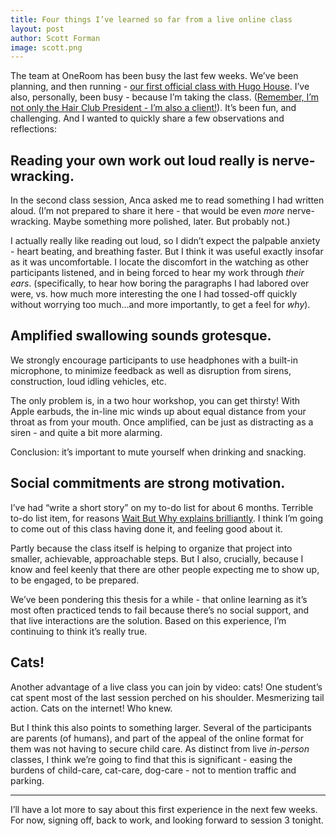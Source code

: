 ```yaml
---
title: Four things I’ve learned so far from a live online class
layout: post
author: Scott Forman
image: scott.png
---
```


The team at OneRoom has been busy the last few weeks. We’ve been planning, and then running - [our first official class with Hugo House](http://hugohouse.org/store/class/intro-to-fiction-writing-the-short-story-anca-szilagyi/). I’ve also, personally, been busy - because I’m taking the class. ([Remember, I’m not only the Hair Club President - I’m also a client!](https://youtu.be/IuRLGdGnqSU?t=50s)). It’s been fun, and challenging. And I wanted to quickly share a few observations and reflections: 

## Reading your own work out loud really is nerve-wracking.

In the second class session, Anca asked me to read something I had written aloud. (I’m not prepared to share it here - that would be even _more_ nerve-wracking. Maybe something more polished, later. But probably not.) 

I actually really like reading out loud, so I didn’t expect the palpable anxiety - heart beating, and breathing faster. But I think it was useful exactly insofar as it was uncomfortable. I locate the discomfort in the watching as other participants listened, and in being forced to hear my work through _their ears_. (specifically, to hear how boring the paragraphs I had labored over were, vs. how much more interesting the one I had tossed-off quickly without worrying too much…and more importantly, to get a feel for _why_). 

## Amplified swallowing sounds grotesque.

We strongly encourage participants to use headphones with a built-in microphone, to minimize feedback as well as disruption from sirens, construction, loud idling vehicles, etc.

The only problem is, in a two hour workshop, you can get thirsty! With Apple earbuds, the in-line mic winds up about equal distance from your throat as from your mouth. Once amplified, can be just as distracting as a siren - and quite a bit more alarming.

Conclusion: it’s important to mute yourself when drinking and snacking.

## Social commitments are strong motivation.

I’ve had “write a short story” on my to-do list for about 6 months. Terrible to-do list item, for reasons [Wait But Why explains brilliantly](http://waitbutwhy.com/2013/11/how-to-beat-procrastination.html). I think I’m going to come out of this class having done it, and feeling good about it. 

Partly because the class itself is helping to organize that project into smaller, achievable, approachable steps. But I also, crucially, because I know and feel keenly that there are other people expecting me to show up, to be engaged, to be prepared. 

We’ve been pondering this thesis for a while - that online learning as it’s most often practiced tends to fail because there’s no social support, and that live interactions are the solution. Based on this experience, I’m continuing to think it’s really true.   

## Cats!

Another advantage of a live class you can join by video: cats! One student’s cat spent most of the last session perched on his shoulder. Mesmerizing tail action. Cats on the internet! Who knew. 

But I think this also points to something larger. Several of the participants are parents (of humans), and part of the appeal of the online format for them was not having to secure child care. As distinct from live _in-person_ classes, I think we’re going to find that this is significant - easing the burdens of child-care, cat-care, dog-care - not to mention traffic and parking.   

----

I’ll have a lot more to say about this first experience in the next few weeks. For now, signing off, back to work, and looking forward to session 3 tonight.
